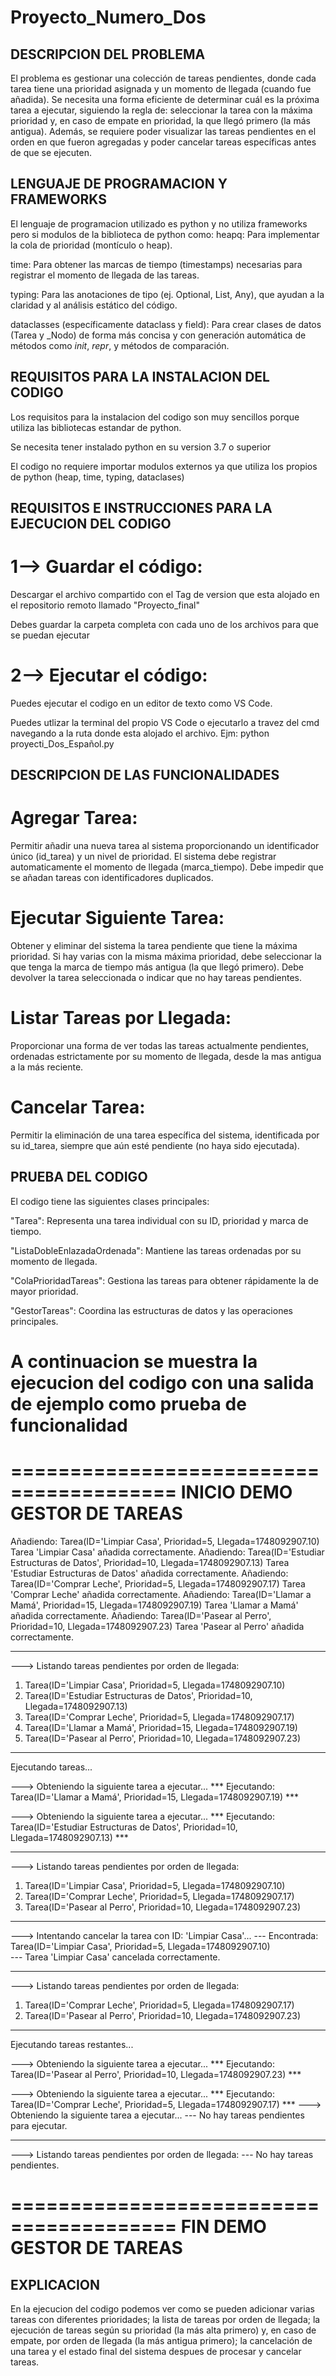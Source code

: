 # Proyecto_Numero_Dos

## DESCRIPCION DEL PROBLEMA

El problema es gestionar una colección de tareas pendientes, donde cada tarea tiene una prioridad asignada y un momento de llegada (cuando fue añadida). Se necesita una forma eficiente de determinar cuál es la próxima tarea a ejecutar, siguiendo la regla de: seleccionar la tarea con la máxima prioridad y, en caso de empate en prioridad, la que llegó primero (la más antigua). Además, se requiere poder visualizar las tareas pendientes en el orden en que fueron agregadas y poder cancelar tareas específicas antes de que se ejecuten.


## LENGUAJE DE PROGRAMACION Y FRAMEWORKS

El lenguaje de programacion utilizado es python y no utiliza frameworks pero si modulos de la biblioteca de python como:
heapq: Para implementar la cola de prioridad (montículo o heap).

time: Para obtener las marcas de tiempo (timestamps) necesarias para registrar el momento de llegada de las tareas.

typing: Para las anotaciones de tipo (ej. Optional, List, Any), que ayudan a la claridad y al análisis estático del código.

dataclasses (específicamente dataclass y field): Para crear clases de datos (Tarea y _Nodo) de forma más concisa y con generación automática de métodos como _init_, _repr_, y métodos de comparación.


## REQUISITOS PARA LA INSTALACION DEL CODIGO

Los requisitos para la instalacion del codigo son muy sencillos porque utiliza las bibliotecas estandar de python.

Se necesita tener instalado python en su version 3.7 o superior 

El codigo no requiere importar modulos externos ya que utiliza los propios de python (heap, time, typing, dataclases)


## REQUISITOS E INSTRUCCIONES PARA LA EJECUCION DEL CODIGO

# 1--> Guardar el código:
Descargar el archivo compartido con el Tag de version que esta alojado en el repositorio remoto llamado "Proyecto_final"

Debes guardar la carpeta completa con cada uno de los archivos para que se puedan ejecutar 

# 2--> Ejecutar el código:
Puedes ejecutar el codigo en un editor de texto como VS Code.

Puedes utlizar la terminal del propio VS Code o ejecutarlo a travez del cmd navegando a la ruta donde esta alojado el archivo. Ejm: python proyecti_Dos_Español.py 


## DESCRIPCION DE LAS FUNCIONALIDADES

# Agregar Tarea: 
Permitir añadir una nueva tarea al sistema proporcionando un identificador único (id_tarea) y un nivel de prioridad. El sistema debe registrar automaticamente el momento de llegada (marca_tiempo). Debe impedir que se añadan tareas con identificadores duplicados.

# Ejecutar Siguiente Tarea: 
Obtener y eliminar del sistema la tarea pendiente que tiene la máxima prioridad. Si hay varias con la misma máxima prioridad, debe seleccionar la que tenga la marca de tiempo más antigua (la que llegó primero). Debe devolver la tarea seleccionada o indicar que no hay tareas pendientes.

# Listar Tareas por Llegada: 
Proporcionar una forma de ver todas las tareas actualmente pendientes, ordenadas estrictamente por su momento de llegada, desde la mas antigua a la más reciente.

# Cancelar Tarea:
Permitir la eliminación de una tarea específica del sistema, identificada por su id_tarea, siempre que aún esté pendiente (no haya sido ejecutada).


## PRUEBA DEL CODIGO

El codigo tiene las siguientes clases principales:

"Tarea": Representa una tarea individual con su ID, prioridad y marca de tiempo.

"ListaDobleEnlazadaOrdenada": Mantiene las tareas ordenadas por su momento de llegada.

"ColaPrioridadTareas": Gestiona las tareas para obtener rápidamente la de mayor prioridad.

"GestorTareas": Coordina las estructuras de datos y las operaciones principales.

# A continuacion se muestra la ejecucion del codigo con una salida de ejemplo como prueba de funcionalidad

========================================
  INICIO DEMO GESTOR DE TAREAS
========================================
Añadiendo: Tarea(ID='Limpiar Casa', Prioridad=5, Llegada=1748092907.10)
Tarea 'Limpiar Casa' añadida correctamente.
Añadiendo: Tarea(ID='Estudiar Estructuras de Datos', Prioridad=10, Llegada=1748092907.13)
Tarea 'Estudiar Estructuras de Datos' añadida correctamente.
Añadiendo: Tarea(ID='Comprar Leche', Prioridad=5, Llegada=1748092907.17)
Tarea 'Comprar Leche' añadida correctamente.
Añadiendo: Tarea(ID='Llamar a Mamá', Prioridad=15, Llegada=1748092907.19)
Tarea 'Llamar a Mamá' añadida correctamente.
Añadiendo: Tarea(ID='Pasear al Perro', Prioridad=10, Llegada=1748092907.23)
Tarea 'Pasear al Perro' añadida correctamente.       

----------------------------------------

---> Listando tareas pendientes por orden de llegada:
   1. Tarea(ID='Limpiar Casa', Prioridad=5, Llegada=1748092907.10)
   2. Tarea(ID='Estudiar Estructuras de Datos', Prioridad=10, Llegada=1748092907.13)
   3. Tarea(ID='Comprar Leche', Prioridad=5, Llegada=1748092907.17)
   4. Tarea(ID='Llamar a Mamá', Prioridad=15, Llegada=1748092907.19)
   5. Tarea(ID='Pasear al Perro', Prioridad=10, Llegada=1748092907.23)

----------------------------------------
Ejecutando tareas...

---> Obteniendo la siguiente tarea a ejecutar...
*** Ejecutando: Tarea(ID='Llamar a Mamá', Prioridad=15, Llegada=1748092907.19) ***

---> Obteniendo la siguiente tarea a ejecutar...
*** Ejecutando: Tarea(ID='Estudiar Estructuras de Datos', Prioridad=10, Llegada=1748092907.13) ***

----------------------------------------

---> Listando tareas pendientes por orden de llegada:
   1. Tarea(ID='Limpiar Casa', Prioridad=5, Llegada=1748092907.10)
   2. Tarea(ID='Comprar Leche', Prioridad=5, Llegada=1748092907.17)
   3. Tarea(ID='Pasear al Perro', Prioridad=10, Llegada=1748092907.23)

----------------------------------------

---> Intentando cancelar la tarea con ID: 'Limpiar Casa'...
--- Encontrada: Tarea(ID='Limpiar Casa', Prioridad=5, Llegada=1748092907.10)     
--- Tarea 'Limpiar Casa' cancelada correctamente.

----------------------------------------

---> Listando tareas pendientes por orden de llegada:
   1. Tarea(ID='Comprar Leche', Prioridad=5, Llegada=1748092907.17)
   2. Tarea(ID='Pasear al Perro', Prioridad=10, Llegada=1748092907.23)

----------------------------------------
Ejecutando tareas restantes...

---> Obteniendo la siguiente tarea a ejecutar...
*** Ejecutando: Tarea(ID='Pasear al Perro', Prioridad=10, Llegada=1748092907.23) ***

---> Obteniendo la siguiente tarea a ejecutar...
*** Ejecutando: Tarea(ID='Comprar Leche', Prioridad=5, Llegada=1748092907.17) ***
---> Obteniendo la siguiente tarea a ejecutar...
--- No hay tareas pendientes para ejecutar.

----------------------------------------

---> Listando tareas pendientes por orden de llegada:
--- No hay tareas pendientes.

========================================
     FIN DEMO GESTOR DE TAREAS
========================================


## EXPLICACION

En la ejecucion del codigo podemos ver como se pueden adicionar varias tareas con diferentes prioridades; la lista de  tareas por orden de llegada; la ejecución de tareas según su prioridad (la más alta primero) y, en caso de empate, por orden de llegada (la más antigua primero); la cancelación de una tarea y el estado final del sistema despues de procesar y cancelar tareas.

